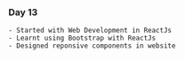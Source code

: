 ####
### Day 13

    - Started with Web Development in ReactJs
    - Learnt using Bootstrap with ReactJs
    - Designed reponsive components in website